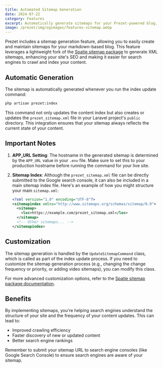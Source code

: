 ```yaml
---
title: Automated Sitemap Generation
date: 2024-07-22
category: Features
excerpt: Automatically generate sitemaps for your Prezet-powered blog.
image: /prezet/img/ogimages/features-sitemap.webp
---
```


Prezet includes a sitemap generation feature, allowing you to easily create and maintain sitemaps for your markdown-based blog. This feature leverages a lightweight fork of the [Spatie sitemap package](https://github.com/benbjurstrom/laravel-sitemap-lite) to generate XML sitemaps, enhancing your site's SEO and making it easier for search engines to crawl and index your content.

## Automatic Generation

The sitemap is automatically generated whenever you run the index update command:

```bash
php artisan prezet:index
```

This command not only updates the content index but also creates or updates the `prezet_sitemap.xml` file in your Laravel project's `public` directory. This integration ensures that your sitemap always reflects the current state of your content.

## Important Notes

1. **APP_URL Setting**: The hostname in the generated sitemap is determined by the `APP_URL` value in your `.env` file. Make sure to set this to your production hostname before running the command for your live site.

2. **Sitemap Index**: Although the `prezet_sitemap.xml` file can be directly submitted to the Google search console, it can also be included in a main sitemap index file. Here's an example of how you might structure your main `sitemap.xml`:

   ```xml
   <?xml version="1.0" encoding="UTF-8"?>
   <sitemapindex xmlns="http://www.sitemaps.org/schemas/sitemap/0.9">
     <sitemap>
       <loc>https://example.com/prezet_sitemap.xml</loc>
     </sitemap>
     <!-- Other sitemaps... -->
   </sitemapindex>
   ```

## Customization

The sitemap generation is handled by the `UpdateSitemapCommand` class, which is called as part of the index update process. If you need to customize the sitemap generation process (e.g., changing the change frequency or priority, or adding video sitemaps), you can modify this class.

For more advanced customization options, refer to the [Spatie sitemap package documentation](https://github.com/spatie/laravel-sitemap).

## Benefits

By implementing sitemaps, you're helping search engines understand the structure of your site and the frequency of your content updates. This can lead to:

- Improved crawling efficiency
- Faster discovery of new or updated content
- Better search engine rankings

Remember to submit your sitemap URL to search engine consoles (like Google Search Console) to ensure search engines are aware of your sitemap.
